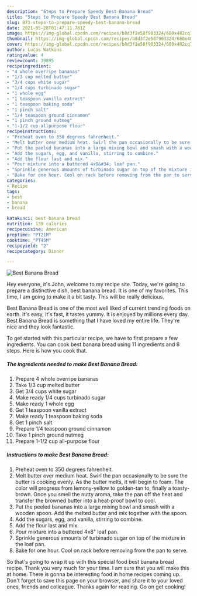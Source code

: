 ```yaml
---
description: "Steps to Prepare Speedy Best Banana Bread"
title: "Steps to Prepare Speedy Best Banana Bread"
slug: 873-steps-to-prepare-speedy-best-banana-bread
date: 2021-05-28T01:47:11.781Z
image: https://img-global.cpcdn.com/recipes/b8d3f2e58f903324/680x482cq70/best-banana-bread-recipe-main-photo.jpg
thumbnail: https://img-global.cpcdn.com/recipes/b8d3f2e58f903324/680x482cq70/best-banana-bread-recipe-main-photo.jpg
cover: https://img-global.cpcdn.com/recipes/b8d3f2e58f903324/680x482cq70/best-banana-bread-recipe-main-photo.jpg
author: Lucas Watkins
ratingvalue: 4
reviewcount: 39895
recipeingredient:
- "4 whole overripe bananas"
- "1/3 cup melted butter"
- "3/4 cups white sugar"
- "1/4 cups turbinado sugar"
- "1 whole egg"
- "1 teaspoon vanilla extract"
- "1 teaspoon baking soda"
- "1 pinch salt"
- "1/4 teaspoon ground cinnamon"
- "1 pinch ground nutmeg"
- "1-1/2 cup allpurpose flour"
recipeinstructions:
- "Preheat oven to 350 degrees fahrenheit."
- "Melt butter over medium heat. Swirl the pan occasionally to be sure the butter is cooking evenly. As the butter melts, it will begin to foam. The color will progress from lemony-yellow to golden-tan to, finally a toasty-brown. Once you smell the nutty aroma, take the pan off the heat and transfer the browned butter into a heat-proof bowl to cool."
- "Put the peeled bananas into a large mixing bowl and smash with a wooden spoon. Add the melted butter and mix together with the spoon."
- "Add the sugars, egg, and vanilla, stirring to combine."
- "Add the flour last and mix."
- "Pour mixture into a buttered 4x8&#34; loaf pan."
- "Sprinkle generous amounts of turbinado sugar on top of the mixture in the loaf pan."
- "Bake for one hour. Cool on rack before removing from the pan to serve."
categories:
- Recipe
tags:
- best
- banana
- bread

katakunci: best banana bread 
nutrition: 139 calories
recipecuisine: American
preptime: "PT21M"
cooktime: "PT45M"
recipeyield: "2"
recipecategory: Dinner

---
```



![Best Banana Bread](https://img-global.cpcdn.com/recipes/b8d3f2e58f903324/680x482cq70/best-banana-bread-recipe-main-photo.jpg)

Hey everyone, it's John, welcome to my recipe site. Today, we're going to prepare a distinctive dish, best banana bread. It is one of my favorites. This time, I am going to make it a bit tasty. This will be really delicious.



Best Banana Bread is one of the most well liked of current trending foods on earth. It's easy, it's fast, it tastes yummy. It is enjoyed by millions every day. Best Banana Bread is something that I have loved my entire life. They're nice and they look fantastic.


To get started with this particular recipe, we have to first prepare a few ingredients. You can cook best banana bread using 11 ingredients and 8 steps. Here is how you cook that.

<!--inarticleads1-->

##### The ingredients needed to make Best Banana Bread:

1. Prepare 4 whole overripe bananas
1. Take 1/3 cup melted butter
1. Get 3/4 cups white sugar
1. Make ready 1/4 cups turbinado sugar
1. Make ready 1 whole egg
1. Get 1 teaspoon vanilla extract
1. Make ready 1 teaspoon baking soda
1. Get 1 pinch salt
1. Prepare 1/4 teaspoon ground cinnamon
1. Take 1 pinch ground nutmeg
1. Prepare 1-1/2 cup all-purpose flour




<!--inarticleads2-->

##### Instructions to make Best Banana Bread:

1. Preheat oven to 350 degrees fahrenheit.
1. Melt butter over medium heat. Swirl the pan occasionally to be sure the butter is cooking evenly. As the butter melts, it will begin to foam. The color will progress from lemony-yellow to golden-tan to, finally a toasty-brown. Once you smell the nutty aroma, take the pan off the heat and transfer the browned butter into a heat-proof bowl to cool.
1. Put the peeled bananas into a large mixing bowl and smash with a wooden spoon. Add the melted butter and mix together with the spoon.
1. Add the sugars, egg, and vanilla, stirring to combine.
1. Add the flour last and mix.
1. Pour mixture into a buttered 4x8&#34; loaf pan.
1. Sprinkle generous amounts of turbinado sugar on top of the mixture in the loaf pan.
1. Bake for one hour. Cool on rack before removing from the pan to serve.




So that's going to wrap it up with this special food best banana bread recipe. Thank you very much for your time. I am sure that you will make this at home. There is gonna be interesting food in home recipes coming up. Don't forget to save this page on your browser, and share it to your loved ones, friends and colleague. Thanks again for reading. Go on get cooking!
